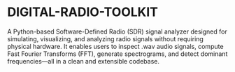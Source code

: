 # DIGITAL-RADIO-TOOLKIT
A  Python-based Software-Defined Radio (SDR) signal analyzer designed for simulating, visualizing, and analyzing radio signals without requiring physical hardware. It enables users to inspect .wav audio signals, compute Fast Fourier Transforms (FFT), generate spectrograms, and detect dominant frequencies—all in a clean and extensible codebase.
